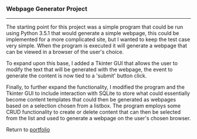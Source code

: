 ### Webpage Generator Project
***

The starting point for this project was a simple program that could be run using Python 3.5.1 that would generate a simple webpage, this could be implemented for a more complicated site, but I wanted to keep the test case very simple.  When the program is executed it will generate a webpage that can be viewed in a browser of the user's choice.

To expand upon this base, I added a Tkinter GUI that allows the user to modify the text that will be generated with the webpage, the event to generate the content is now tied to a 'submit' button click.

Finally, to further expand the functionality, I modified the program and the Tkinter GUI to include interaction with SQLite to store what could essentially become content templates that could then be generated as webpages based on a selection chosen from a listbox.  The program employs some CRUD functionality to create or delete content that can then be selected from the list and used to generate a webpage on the user's chosen browser.


 
 
Return to [portfolio](../../../../) 
